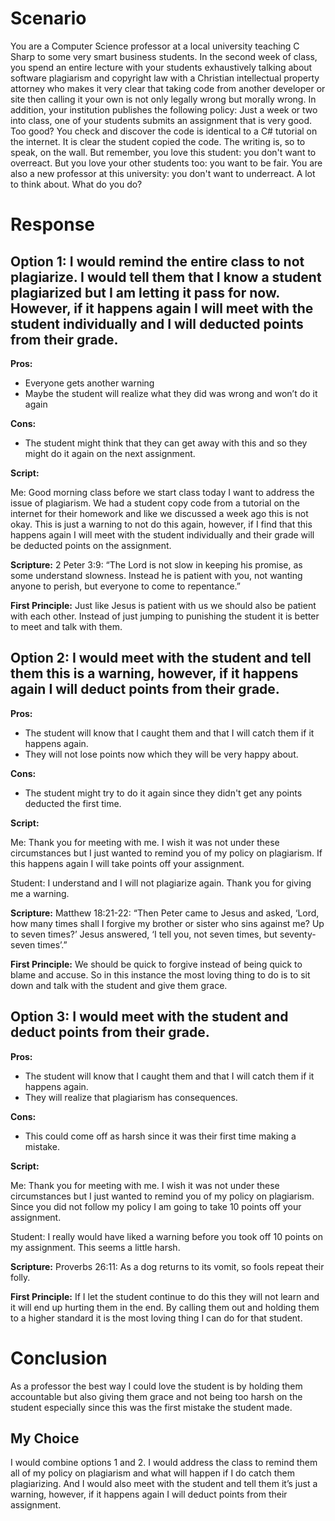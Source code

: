 # Scenario
You are a Computer Science professor at a local university teaching C Sharp to some very smart business students. In the second week of class, you spend an entire lecture with your students exhaustively talking about software plagiarism and copyright law with a Christian intellectual property attorney who makes it very clear that taking code from another developer or site then calling it your own is not only legally wrong but morally wrong. In addition, your institution publishes the following policy:
Just a week or two into class, one of your students submits an assignment that is very good. Too good? You check and discover the code is identical to a C# tutorial on the internet. It is clear the student copied the code. The writing is, so to speak, on the wall. But remember, you love this student: you don't want to overreact. But you love your other students too: you want to be fair. You are also a new professor at this university: you don't want to underreact. A lot to think about. What do you do?

# Response

## Option 1: I would remind the entire class to not plagiarize. I would tell them that I know a student plagiarized but I am letting it pass for now. However, if it happens again I will meet with the student individually and I will deducted points from their grade.

**Pros:**
- Everyone gets another warning
- Maybe the student will realize what they did was wrong and won’t do it again

**Cons:**
- The student might think that they can get away with this and so they might do it again on the next assignment.

**Script:**

Me: Good morning class before we start class today I want to address the issue of plagiarism. We had a student copy code from a tutorial on the internet for their homework and like we discussed a week ago this is not okay. This is just a warning to not do this again, however, if I find that this happens again I will meet with the student individually and their grade will be deducted points on the assignment.

**Scripture:**
2 Peter 3:9: “The Lord is not slow in keeping his promise, as some understand slowness. Instead he is patient with you, not wanting anyone to perish, but everyone to come to repentance.”

**First Principle:**
Just like Jesus is patient with us we should also be patient with each other. Instead of just jumping to punishing the student it is better to meet and talk with them.

## Option 2: I would meet with the student and tell them this is a warning, however, if it happens again I will deduct points from their grade.

**Pros:**
- The student will know that I caught them and that I will catch them if it happens again.
- They will not lose points now which they will be very happy about.

**Cons:**
- The student might try to do it again since they didn't get any points deducted the first time.

**Script:**

Me: Thank you for meeting with me. I wish it was not under these circumstances but I just wanted to remind you of my policy on plagiarism. If this happens again I will take points off your assignment.

Student: I understand and I will not plagiarize again. Thank you for giving me a warning.

**Scripture:**
Matthew 18:21-22: “Then Peter came to Jesus and asked, ‘Lord, how many times shall I forgive my brother or sister who sins against me? Up to seven times?’ Jesus answered, ‘I tell you, not seven times, but seventy-seven times’.”

**First Principle:**
We should be quick to forgive instead of being quick to blame and accuse. So in this instance the most loving thing to do is to sit down and talk with the student and give them grace.


## Option 3: I would meet with the student and deduct points from their grade.

**Pros:**
- The student will know that I caught them and that I will catch them if it happens again.
- They will realize that plagiarism has consequences.

**Cons:**
- This could come off as harsh since it was their first time making a mistake.

**Script:**

Me: Thank you for meeting with me. I wish it was not under these circumstances but I just wanted to remind you of my policy on plagiarism. Since you did not follow my policy I am going to take 10 points off your assignment.

Student: I really would have liked a warning before you took off 10 points on my assignment. This seems a little harsh.

**Scripture:**
Proverbs 26:11: As a dog returns to its vomit, so fools repeat their folly.

**First Principle:**
If I let the student continue to do this they will not learn and it will end up hurting them in the end. By calling them out and holding them to a higher standard it is the most loving thing I can do for that student.

# Conclusion
As a professor the best way I could love the student is by holding them accountable but also giving them grace and not being too harsh on the student especially since this was the first mistake the student made.

## My Choice
I would combine options 1 and 2. I would address the class to remind them all of my policy on plagiarism and what will happen if I do catch them plagiarizing. And I would also meet with the student and tell them it’s just a warning, however, if it happens again I will deduct points from their assignment.
